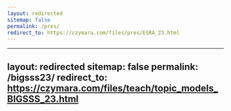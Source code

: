 ```yaml
---
layout: redirected
sitemap: false
permalink: /pres/
redirect_to: https://czymara.com/files/pres/ESRA_23.html
---
```


---
layout: redirected
sitemap: false
permalink: /bigsss23/
redirect_to: https://czymara.com/files/teach/topic_models_BIGSSS_23.html
---
